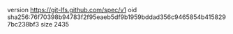 version https://git-lfs.github.com/spec/v1
oid sha256:76f70398b94783f2f95eaeb5df9b1959bddad356c9465854b4158297bc238bf3
size 2435
